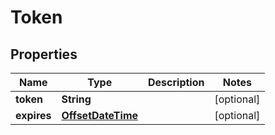 # Token

## Properties
Name | Type | Description | Notes
------------ | ------------- | ------------- | -------------
**token** | **String** |  |  [optional]
**expires** | [**OffsetDateTime**](OffsetDateTime.md) |  |  [optional]
